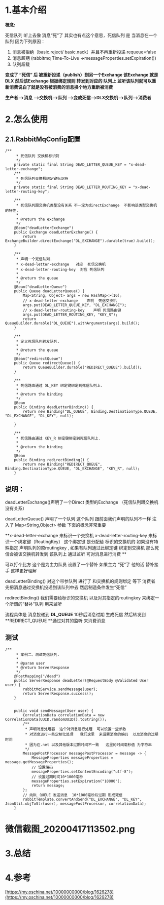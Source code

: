 # 1.基本介绍

**概念:**

死信队列 听上去像 消息“死”了     其实也有点这个意思，死信队列  是 当消息在一个队列 因为下列原因：

1. 消息被拒绝（basic.reject/ basic.nack）并且不再重新投递 requeue=false
2. 消息超期 \(rabbitmq  Time-To-Live -&gt;messageProperties.setExpiration\(\)\) 
3. 队列超载

**变成了 “死信” 后    被重新投递（publish）到另一个Exchange   该Exchange 就是DLX 然后该Exchange 根据绑定规则 转发到对应的 队列上  监听该队列就可以重新消费说白了就是没有被消费的消息换个地方重新被消费**

**生产者--&gt;消息 --&gt;交换机--&gt;队列  --&gt;变成死信--&gt;DLX交换机--&gt;队列--&gt;消费者**

# 2.怎么使用

## 2.1.RabbitMqConfig配置

```
/**
     * 死信队列 交换机标识符
     */
    private static final String DEAD_LETTER_QUEUE_KEY = "x-dead-letter-exchange";
    /**
     * 死信队列交换机绑定键标识符
     */
    private static final String DEAD_LETTER_ROUTING_KEY = "x-dead-letter-routing-key";

    /**
     * 死信队列跟交换机类型没有关系 不一定为directExchange  不影响该类型交换机的特性.
     *
     * @return the exchange
     */
    @Bean("deadLetterExchange")
    public Exchange deadLetterExchange() {
        return ExchangeBuilder.directExchange("DL_EXCHANGE").durable(true).build();
    }

    /**
     * 声明一个死信队列.
     * x-dead-letter-exchange   对应  死信交换机
     * x-dead-letter-routing-key  对应 死信队列
     *
     * @return the queue
     */
    @Bean("deadLetterQueue")
    public Queue deadLetterQueue() {
        Map<String, Object> args = new HashMap<>(16);
        // x-dead-letter-exchange    声明  死信交换机
        args.put(DEAD_LETTER_QUEUE_KEY, "DL_EXCHANGE");
        // x-dead-letter-routing-key    声明 死信路由键
        args.put(DEAD_LETTER_ROUTING_KEY, "KEY_R");
        return QueueBuilder.durable("DL_QUEUE").withArguments(args).build();
    }

    /**
     * 定义死信队列转发队列.
     *
     * @return the queue
     */
    @Bean("redirectQueue")
    public Queue redirectQueue() {
        return QueueBuilder.durable("REDIRECT_QUEUE").build();
    }

    /**
     * 死信路由通过 DL_KEY 绑定键绑定到死信队列上.
     *
     * @return the binding
     */
    @Bean
    public Binding deadLetterBinding() {
        return new Binding("DL_QUEUE", Binding.DestinationType.QUEUE, "DL_EXCHANGE", "DL_KEY", null);

    }

    /**
     * 死信路由通过 KEY_R 绑定键绑定到死信队列上.
     *
     * @return the binding
     */
    @Bean
    public Binding redirectBinding() {
        return new Binding("REDIRECT_QUEUE", Binding.DestinationType.QUEUE, "DL_EXCHANGE", "KEY_R", null);
    }
```

## 说明：

deadLetterExchange\(\)声明了一个Direct 类型的Exchange （死信队列跟交换机没有关系）

deadLetterQueue\(\) 声明了一个队列   这个队列 跟前面我们声明的队列不一样    注入了 Map&lt;String,Object&gt; 参数    下面的概念非常重要

**x-dead-letter-exchange 来标识一个交换机  x-dead-letter-routing-key  来标识一个绑定键（RoutingKey）  这个绑定键 是分配给 标识的交换机的   如果没有特殊指定 声明队列的原routingkey , 如果有队列通过此绑定键 绑定到交换机    那么死信会被该交换机转发到 该队列上  通过监听 可对消息进行消费  **

可以打个比方  这个是为主力队员 设置了一个替补   如果主力 “死”了   他的活 替补接手  这样更好理解

deadLetterBinding\(\) 对这个带参队列 进行了 和交换机的规则绑定   等下 消费者 先把消息通过交换机投递到该队列中去   然后制造条件发生“死信”

redirectBinding\(\) 我们需要给标识的交换机  以及对其指定的routingkey 来绑定一个所谓的“替补”队列 用来监听

流程具体是  消息投递到  **DL\_QUEUE**  10秒后消息过期 生成死信    然后转发到 **REDIRECT\_QUEUE **通过对其的监听  来消费消息

## 测试

```
/**
     * 案例二、测试死信队列.
     *
     * @param user
     * @return ServerResponse
     */
    @PostMapping("/dead")
    public ServerResponse deadLetter(@RequestBody @Validated User user) {
        rabbitMqService.sendMessage(user);
        return ServerResponse.success();
    }


    public void sendMessage(User user) {
        CorrelationData correlationData = new CorrelationData(UUID.randomUUID().toString());
        /**
         * 声明消息处理器  这个对消息进行处理  可以设置一些参数
         * 对消息进行一些定制化处理   我们这里  来设置消息的编码  以及消息的过期时间
         * 因为在.net 以及其他版本过期时间不一致   这里的时间毫秒值 为字符串
         */
        MessagePostProcessor messagePostProcessor = message -> {
            MessageProperties messageProperties = message.getMessageProperties();
            // 设置编码
            messageProperties.setContentEncoding("utf-8");
            // 设置过期时间10*1000毫秒
            messageProperties.setExpiration("10000");
            return message;
        };
        // 向DL_QUEUE 发送消息  10*1000毫秒后过期 形成死信
        rabbitTemplate.convertAndSend("DL_EXCHANGE", "DL_KEY", JsonUtil.objToStr(user), messagePostProcessor, correlationData);
    }
```

# 微信截图\_20200417113502.png

# 3.总结

# 4.参考

[https://my.oschina.net/10000000000/blog/1626278](https://my.oschina.net/10000000000/blog/1626278)

